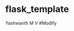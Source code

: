 # flask_template
Yashwanth M V
#Modify
<!DOCTYPE html>
<html lang="en">
<head>
    <meta charset="UTF-8">
    <meta name="viewport" content="width=\, initial-scale=1.0">
    <title>Document</title>
</head>
<body>
    
</body>
</html>
